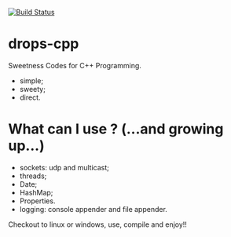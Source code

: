 [![Build Status](https://travis-ci.org/fabiojose/drops-cpp.png?branch=master)](https://travis-ci.org/fabiojose/drops-cpp)

drops-cpp
=========

Sweetness Codes for C++ Programming.

- simple;
- sweety;
- direct.

What can I use ? (...and growing up...)
=========
- sockets: udp and multicast;
- threads;
- Date;
- HashMap;
- Properties.
- logging: console appender and file appender.

Checkout to linux or windows, use, compile and enjoy!!
